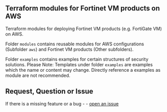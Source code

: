 ## Terraform modules for Fortinet VM products on AWS

Terraform modules for deploying Fortinet VM products (e.g. FortiGate VM) on AWS. 

Folder `modules` contains reusable modules for AWS configurations (Subfolder `aws`) and Fortinet VM products (Other subfolders). 

Folder `examples` contains examples for certain structures of security solutions. Please Note: Templates under folder `examples` are examples which the name or content may change. Directly reference a examples as module are not recommended.


## Request, Question or Issue

If there is a missing feature or a bug - - [open an issue](https://github.com/fortinetdev/terraform-aws-cloud-modules/issues/new)
